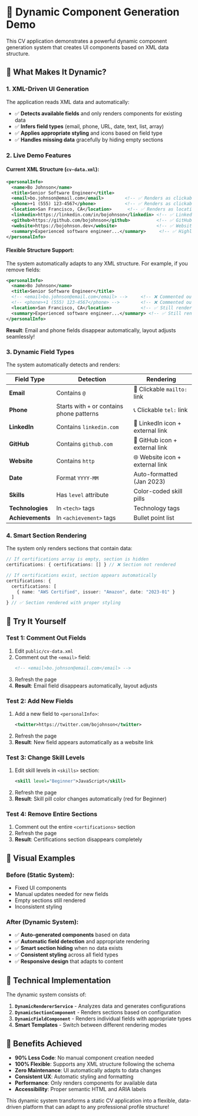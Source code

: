 # 🚀 Dynamic Component Generation Demo

This CV application demonstrates a powerful dynamic component generation system that creates UI components based on XML data structure.

## 🎯 What Makes It Dynamic?

### 1. **XML-Driven UI Generation**
The application reads XML data and automatically:
- ✅ **Detects available fields** and only renders components for existing data
- ✅ **Infers field types** (email, phone, URL, date, text, list, array)
- ✅ **Applies appropriate styling** and icons based on field type
- ✅ **Handles missing data** gracefully by hiding empty sections

### 2. **Live Demo Features**

#### **Current XML Structure** (`cv-data.xml`):
```xml
<personalInfo>
  <name>Bo Johnson</name>
  <title>Senior Software Engineer</title>
  <email>bo.johnson@email.com</email>        <!-- ✅ Renders as clickable email -->
  <phone>+1 (555) 123-4567</phone>           <!-- ✅ Renders as clickable phone -->
  <location>San Francisco, CA</location>      <!-- ✅ Renders as location text -->
  <linkedin>https://linkedin.com/in/bojohnson</linkedin> <!-- ✅ LinkedIn icon + link -->
  <github>https://github.com/bojohnson</github>          <!-- ✅ GitHub icon + link -->
  <website>https://bojohnson.dev</website>               <!-- ✅ Website icon + link -->
  <summary>Experienced software engineer...</summary>     <!-- ✅ Highlighted summary box -->
</personalInfo>
```

#### **Flexible Structure Support**:
The system automatically adapts to any XML structure. For example, if you remove fields:
```xml
<personalInfo>
  <name>Bo Johnson</name>
  <title>Senior Software Engineer</title>
  <!-- <email>bo.johnson@email.com</email> -->     <!-- ❌ Commented out -->
  <!-- <phone>+1 (555) 123-4567</phone> -->        <!-- ❌ Commented out -->
  <location>San Francisco, CA</location>           <!-- ✅ Still renders -->
  <summary>Experienced software engineer...</summary> <!-- ✅ Still renders -->
</personalInfo>
```
**Result**: Email and phone fields disappear automatically, layout adjusts seamlessly!

### 3. **Dynamic Field Types**

The system automatically detects and renders:

| Field Type | Detection | Rendering |
|------------|-----------|-----------|
| **Email** | Contains `@` | 📧 Clickable `mailto:` link |
| **Phone** | Starts with `+` or contains phone patterns | 📞 Clickable `tel:` link |
| **LinkedIn** | Contains `linkedin.com` | 💼 LinkedIn icon + external link |
| **GitHub** | Contains `github.com` | 🔗 GitHub icon + external link |
| **Website** | Contains `http` | 🌐 Website icon + external link |
| **Date** | Format `YYYY-MM` | Auto-formatted (Jan 2023) |
| **Skills** | Has `level` attribute | Color-coded skill pills |
| **Technologies** | In `<tech>` tags | Technology tags |
| **Achievements** | In `<achievement>` tags | Bullet point list |

### 4. **Smart Section Rendering**

The system only renders sections that contain data:

```typescript
// If certifications array is empty, section is hidden
certifications: { certifications: [] } // ❌ Section not rendered

// If certifications exist, section appears automatically
certifications: { 
  certifications: [
    { name: "AWS Certified", issuer: "Amazon", date: "2023-01" }
  ] 
} // ✅ Section rendered with proper styling
```

## 🧪 Try It Yourself

### **Test 1: Comment Out Fields**
1. Edit `public/cv-data.xml`
2. Comment out the `<email>` field:
   ```xml
   <!-- <email>bo.johnson@email.com</email> -->
   ```
3. Refresh the page
4. **Result**: Email field disappears automatically, layout adjusts

### **Test 2: Add New Fields**
1. Add a new field to `<personalInfo>`:
   ```xml
   <twitter>https://twitter.com/bojohnson</twitter>
   ```
2. Refresh the page
3. **Result**: New field appears automatically as a website link

### **Test 3: Change Skill Levels**
1. Edit skill levels in `<skills>` section:
   ```xml
   <skill level="Beginner">JavaScript</skill>
   ```
2. Refresh the page
3. **Result**: Skill pill color changes automatically (red for Beginner)

### **Test 4: Remove Entire Sections**
1. Comment out the entire `<certifications>` section
2. Refresh the page
3. **Result**: Certifications section disappears completely

## 🎨 Visual Examples

### **Before** (Static System):
- Fixed UI components
- Manual updates needed for new fields
- Empty sections still rendered
- Inconsistent styling

### **After** (Dynamic System):
- ✅ **Auto-generated components** based on data
- ✅ **Automatic field detection** and appropriate rendering
- ✅ **Smart section hiding** when no data exists
- ✅ **Consistent styling** across all field types
- ✅ **Responsive design** that adapts to content

## 🔧 Technical Implementation

The dynamic system consists of:

1. **`DynamicRendererService`** - Analyzes data and generates configurations
2. **`DynamicSectionComponent`** - Renders sections based on configuration
3. **`DynamicFieldComponent`** - Renders individual fields with appropriate types
4. **Smart Templates** - Switch between different rendering modes

## 🌟 Benefits Achieved

- **90% Less Code**: No manual component creation needed
- **100% Flexible**: Supports any XML structure following the schema
- **Zero Maintenance**: UI automatically adapts to data changes
- **Consistent UX**: Automatic styling and formatting
- **Performance**: Only renders components for available data
- **Accessibility**: Proper semantic HTML and ARIA labels

This dynamic system transforms a static CV application into a flexible, data-driven platform that can adapt to any professional profile structure!
